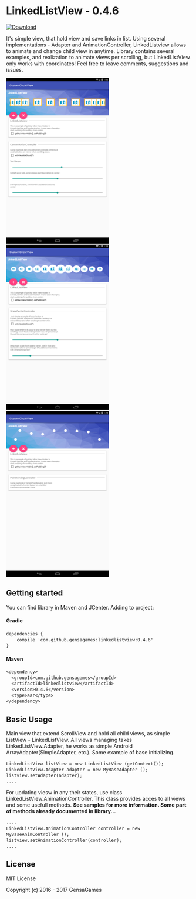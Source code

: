 # LinkedListView - 0.4.6

[ ![Download](https://api.bintray.com/packages/gensagames/maven/linkedlistview/images/download.svg) ](https://bintray.com/gensagames/maven/linkedlistview/_latestVersion)
 
It's simple view, that hold view and save links in list. Using several implementations - Adapter and AnimationController, LinkedListview allows to animate and change child view in anytime. Library contains several examples, and realization to animate views per scrolling, but LinkedListView only works with coordinates! Feel free to leave comments, suggestions and issues.



<img src="https://raw.githubusercontent.com/GensaGames/LinkedListView/master/screenshots/Screen-SimplePointMoving.png" width="280" height="450" />
<img src="https://raw.githubusercontent.com/GensaGames/LinkedListView/master/screenshots/Screen-ScaleCenter.png" width="280" height="450" />
<img src="https://raw.githubusercontent.com/GensaGames/LinkedListView/master/screenshots/Screen-PointMoving.png" width="280" height="450" />



## Getting started
You can find library in Maven and JCenter. Adding to project: 

#### Gradle
```
dependencies {
    compile 'com.github.gensagames:linkedlistview:0.4.6'
}
```
#### Maven
```
<dependency>
  <groupId>com.github.gensagames</groupId>
  <artifactId>linkedlistview</artifactId>
  <version>0.4.6</version>
  <type>aar</type>
</dependency>
```

## Basic Usage
Main view that extend ScrollView and hold all child views, as simple ListView - LinkedListView. All views managing takes LinkedListView.Adapter, he works as simple Android ArrayAdapter(SimpleAdapter, etc.). Some example of base initializing.

```
LinkedListView listView = new LinkedListView (getContext());
LinkedListView.Adapter adapter = new MyBaseAdapter ();
listview.setAdapter(adapter);
....
```
For updating viesw in any their states, use class LinkedListView.AnimationController. This class provides acces to all views and some usefull methods. **See samples for more information. Some part of methods already documented in library...**
```
....
LinkedListView.AnimationController controller = new MyBaseAnimController ();
listview.setAnimationController(controller);
....
```


## License

MIT License 

Copyright (c) 2016 - 2017 GensaGames

